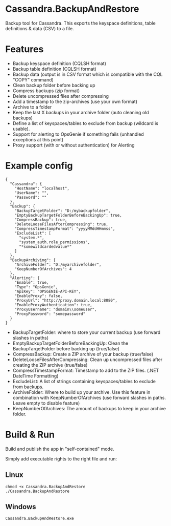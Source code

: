 # Cassandra.BackupAndRestore
Backup tool for Cassandra. This exports the keyspace definitions, table definitions & data (CSV) to a file.

# Features
 - Backup keyspace definition (CQLSH format)
 - Backup table definition (CQLSH format)
 - Backup data (output is in CSV format which is compatible with the CQL "COPY" command)
 - Clean backup folder before backing up
 - Compress backups (zip format)
 - Delete uncompressed files after compressing
 - Add a timestamp to the zip-archives (use your own format)
 - Archive to a folder
 - Keep the last X backups in your archive folder (auto cleaning old backups)
 - Define a list of keyspaces/tables to exclude from backup (wildcard is usable).
 - Support for alerting to OpsGenie if something fails (unhandled exceptions at this point)
 - Proxy support (with or without authentication) for Alerting

# Example config
```
{
  "Cassandra": {
    "HostName": "localhost",
    "UserName": "",
    "Password": ""
  },
  "Backup": {
    "BackupTargetFolder": "D:/mybackupfolder",
    "EmptyBackupTargetFolderBeforeBackingUp": true,
    "CompressBackup": true,
    "DeleteLooseFilesAfterCompressing": true,
    "CompressTimestampFormat": "yyyyMMddHHmmss",
    "ExcludeList": [
      "system.*",
      "system_auth.role_permissions",
      "*somewildcardedvalue*"
    ]
  },
  "BackupArchiving": {
    "ArchiveFolder": "D:/myarchivefolder",
    "KeepNumberOfArchives": 4
  },
  "Alerting": {
    "Enable": true,
    "Type": "OpsGenie",
    "ApiKey": "OPSGENIE-API-KEY",
    "EnableProxy": false,
    "ProxyUrl": "http://proxy.domain.local:8080",
    "EnableProxyAuthentication": true,
    "ProxyUsername": "domain\\someuser",
    "ProxyPassword": "somepassword"
  }
}
```

 - BackupTargetFolder: where to store your current backup (use forward slashes in paths)
 - EmptyBackupTargetFolderBeforeBackingUp: Clean the BackupTargetFolder before backing up (true/false)
 - CompressBackup: Create a ZIP archive of your backup (true/false)
 - DeleteLooseFilesAfterCompressing: Clean up uncompressed files after creating the ZIP archive (true/false)
 - CompressTimestampFormat: Timestamp to add to the ZIP files. (.NET DateTime Formatting)
 - ExcludeList: A list of strings containing keyspaces/tables to exclude from backups.
 - ArchiveFolder: Where to build up your archive. Use this feature in combination with KeepNumberOfArchives (use forward slashes in paths. Leave empty to disable feature)
 - KeepNumberOfArchives: The amount of backups to keep in your archive folder.
 
# Build & Run
Build and publish the app in "self-contained" mode.

Simply add executable rights to the right file and run:

## Linux
```
chmod +x Cassandra.BackupAndRestore
./Cassandra.BackupAndRestore
```

## Windows
```
Cassandra.BackupAndRestore.exe
```

